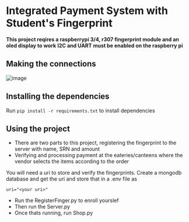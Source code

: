 # Integrated Payment System with Student's Fingerprint

**This project reqires a raspberrypi 3/4, r307 fingerprint module and an oled display to work**
**I2C and UART must be enabled on the raspberry pi** 

## Making the connections

![image](https://user-images.githubusercontent.com/89855495/234311859-55ca2e65-e1aa-4e68-b83f-298a341c7485.png)


## Installing the dependencies 

Run ```pip install -r requirements.txt``` to install dependencies

## Using the project
- There are two parts to this project, registering the fingerprint to the server with name, SRN and amount
- Verifying and processing payment at the eateries/canteens where the vendor selects the items according to the order

You will need a uri to store and verify the fingerprints. Create a mongodb database and get the uri and store that in a .env file as

```uri="<your uri>"```

- Run the RegisterFinger.py to enroll yourslef 
- Then run the Server.py
- Once thats running, run Shop.py


